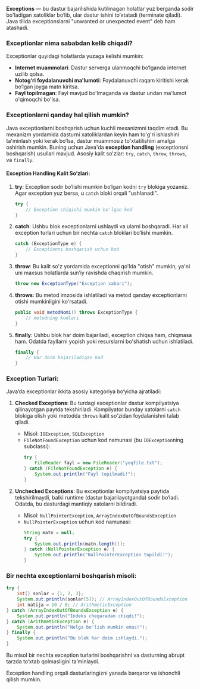 **Exceptions** — bu dastur bajarilishida kutilmagan holatlar yuz berganda sodir bo'ladigan xatoliklar bo‘lib, ular dastur ishini to‘xtatadi (terminate qiladi). Java tilida exceptionslarni "unwanted or unexpected event" deb ham atashadi.

### Exceptionlar nima sababdan kelib chiqadi?
Exceptionlar quyidagi holatlarda yuzaga kelishi mumkin:
- **Internet muammolari**: Dastur serverga ulanmoqchi bo‘lganda internet uzilib qolsa.
- **Notog‘ri foydalanuvchi ma’lumoti**: Foydalanuvchi raqam kiritishi kerak bo‘lgan joyga matn kiritsa.
- **Fayl topilmagan**: Fayl mavjud bo'lmaganda va dastur undan ma'lumot o'qimoqchi bo'lsa.

### Exceptionlarni qanday hal qilish mumkin?
Java exceptionlarni boshqarish uchun kuchli mexanizmni taqdim etadi. Bu mexanizm yordamida dasturni xatoliklardan keyin ham to'g'ri ishlashini ta'minlash yoki kerak bo‘lsa, dastur muammosiz to'xtatilishini amalga oshirish mumkin. Buning uchun Java'da **exception handling** (exceptionsni boshqarish) usullari mavjud. Asosiy kalit so'zlar: `try`, `catch`, `throw`, `throws`, va `finally`.

#### Exception Handling Kalit So‘zlari:
1. **try**: Exception sodir bo‘lishi mumkin bo‘lgan kodni `try` blokiga yozamiz. Agar exception yuz bersa, u `catch` bloki orqali "ushlanadi".
   ```java
   try {
       // Exception chiqishi mumkin bo'lgan kod
   }
   ```
   
2. **catch**: Ushbu blok exceptionlarni ushlaydi va ularni boshqaradi. Har xil exception turlari uchun bir nechta `catch` bloklari bo‘lishi mumkin.
   ```java
   catch (ExceptionType e) {
       // Exceptionni boshqarish uchun kod
   }
   ```

3. **throw**: Bu kalit so'z yordamida exceptionni qo'lda "otish" mumkin, ya'ni uni maxsus holatlarda sun’iy ravishda chaqirish mumkin.
   ```java
   throw new ExceptionType("Exception xabari");
   ```

4. **throws**: Bu metod imzosida ishlatiladi va metod qanday exceptionlarni otishi mumkinligini ko'rsatadi.
   ```java
   public void metodNomi() throws ExceptionType {
       // metodning kodlari
   }
   ```

5. **finally**: Ushbu blok har doim bajariladi, exception chiqsa ham, chiqmasa ham. Odatda fayllarni yopish yoki resurslarni bo'shatish uchun ishlatiladi.
   ```java
   finally {
       // Har doim bajariladigan kod
   }
   ```

### Exception Turlari:
Java’da exceptionlar ikkita asosiy kategoriya bo‘yicha ajratiladi:

1. **Checked Exceptions**: Bu turdagi exceptionlar dastur kompilyatsiya qilinayotgan paytda tekshiriladi. Kompilyator bunday xatolarni `catch` blokiga olish yoki metodda `throws` kalit so'zidan foydalanishni talab qiladi.
   - Misol: `IOException`, `SQLException`
   - `FileNotFoundException` uchun kod namunasi (bu `IOException`ning subclassi):
     ```java
     try {
         FileReader fayl = new FileReader("yoqfile.txt");
     } catch (FileNotFoundException e) {
         System.out.println("Fayl topilmadi!");
     }
     ```

2. **Unchecked Exceptions**: Bu exceptionlar kompilyatsiya paytida tekshirilmaydi, balki runtime (dastur bajarilayotganda) sodir bo‘ladi. Odatda, bu dasturdagi mantiqiy xatolarni bildiradi.
   - Misol: `NullPointerException`, `ArrayIndexOutOfBoundsException`
   - `NullPointerException` uchun kod namunasi:
     ```java
     String matn = null;
     try {
         System.out.println(matn.length());
     } catch (NullPointerException e) {
         System.out.println("NullPointerException topildi!");
     }
     ```

### Bir nechta exceptionlarni boshqarish misoli:
```java
try {
    int[] sonlar = {1, 2, 3};
    System.out.println(sonlar[5]); // ArrayIndexOutOfBoundsException
    int natija = 10 / 0; // ArithmeticException
} catch (ArrayIndexOutOfBoundsException e) {
    System.out.println("Indeks chegaradan chiqdi!");
} catch (ArithmeticException e) {
    System.out.println("Nolga bo'lish mumkin emas!");
} finally {
    System.out.println("Bu blok har doim ishlaydi.");
}
```

Bu misol bir nechta exception turlarini boshqarishni va dasturning abrupt tarzda to‘xtab qolmasligini ta’minlaydi.

Exception handling orqali dasturlaringizni yanada barqaror va ishonchli qilish mumkin.

